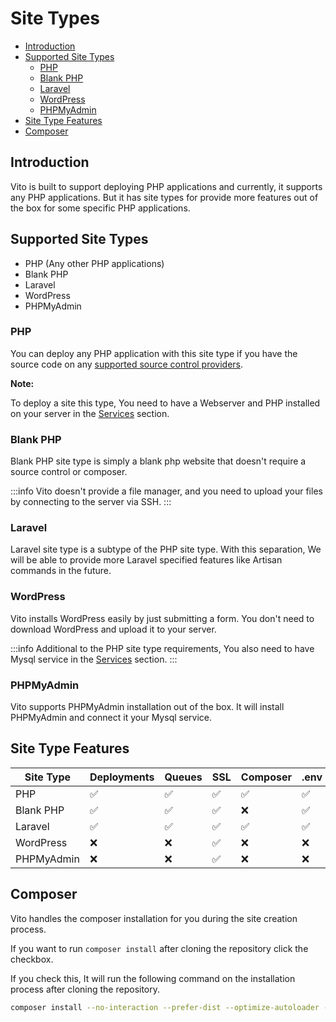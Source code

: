 # Site Types

- [Introduction](#introduction)
- [Supported Site Types](#supported-site-types)
    - [PHP](#php)
    - [Blank PHP](#blank-php)
    - [Laravel](#laravel)
    - [WordPress](#wordpress)
    - [PHPMyAdmin](#phpmyadmin)
- [Site Type Features](#site-type-features)
- [Composer](#composer)

## Introduction

Vito is built to support deploying PHP applications and currently, it supports any PHP applications. But it has site
types for provide more features out of the box for some specific PHP applications.

## Supported Site Types

- PHP (Any other PHP applications)
- Blank PHP
- Laravel
- WordPress
- PHPMyAdmin

### PHP

You can deploy any PHP application with this site type if you have the source code on
any [supported source control providers](../settings/source-controls#supported-providers).

**Note:**

To deploy a site this type, You need to have a Webserver and PHP installed on your server in
the [Services](../servers/services) section.

### Blank PHP

Blank PHP site type is simply a blank php website that doesn't require a source control or composer.

:::info
Vito doesn't provide a file manager, and you need to upload your files by connecting to the server via SSH.
:::

### Laravel

Laravel site type is a subtype of the PHP site type. With this separation, We will be able to provide more Laravel
specified features like Artisan commands in the future.

### WordPress

Vito installs WordPress easily by just submitting a form. You don't need to download WordPress and upload it to your
server.

:::info
Additional to the PHP site type requirements, You also need to have Mysql service in
the [Services](../servers/services) section.
:::

### PHPMyAdmin

Vito supports PHPMyAdmin installation out of the box. It will install PHPMyAdmin and connect it your Mysql service.

## Site Type Features

| Site Type  | Deployments | Queues | SSL | Composer | .env |
|------------|-------------|--------|-----|----------|------|
| PHP        | ✅           | ✅      | ✅   | ✅        | ✅    |
| Blank PHP  | ✅           | ✅      | ✅   | ❌        | ✅    |
| Laravel    | ✅           | ✅      | ✅   | ✅        | ✅    |
| WordPress  | ❌           | ❌      | ✅   | ❌        | ❌    |
| PHPMyAdmin | ❌           | ❌      | ✅   | ❌        | ❌    |

## Composer

Vito handles the composer installation for you during the site creation process.

If you want to run `composer install` after cloning the repository click the checkbox.

If you check this, It will run the following command on the installation process after cloning the repository.

```sh
composer install --no-interaction --prefer-dist --optimize-autoloader --no-dev
```
